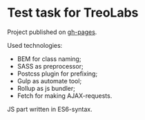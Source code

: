 # Test task for TreoLabs

Project published on [gh-pages](https://electrovladyslav.github.io/treolabs-test).

Used technologies:

* BEM for class naming;
* SASS as preprocessor;
* Postcss plugin for prefixing;
* Gulp as automate tool;
* Rollup as js bundler;
* Fetch for making AJAX-requests.

JS part written in ES6-syntax.
